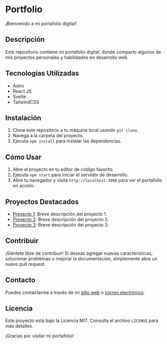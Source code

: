 # Portfolio

¡Bienvenido a mi portafolio digital!

## Descripción

Este repositorio contiene mi portafolio digital, donde comparto algunos de mis proyectos personales y habilidades en desarrollo web.

## Tecnologías Utilizadas

- Astro
- React JS
- Svelte
- TailwindCSS

## Instalación

1. Clona este repositorio a tu máquina local usando `git clone`.
2. Navega a la carpeta del proyecto.
3. Ejecuta `npm install` para instalar las dependencias.

## Cómo Usar

1. Abre el proyecto en tu editor de código favorito.
2. Ejecuta `npm start` para iniciar el servidor de desarrollo.
3. Abre tu navegador y visita `http://localhost:3000` para ver el portafolio en acción.

## Proyectos Destacados

- [Proyecto 1](#): Breve descripción del proyecto 1.
- [Proyecto 2](#): Breve descripción del proyecto 2.
- [Proyecto 3](#): Breve descripción del proyecto 3.

## Contribuir

¡Siéntete libre de contribuir! Si deseas agregar nuevas características, solucionar problemas o mejorar la documentación, simplemente abre un nuevo pull request.

## Contacto

Puedes contactarme a través de mi [sitio web](#) o [correo electrónico](#).

## Licencia

Este proyecto está bajo la Licencia MIT. Consulta el archivo `LICENSE` para más detalles.

¡Gracias por visitar mi portafolio!
